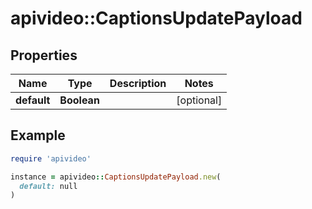 # apivideo::CaptionsUpdatePayload

## Properties

| Name | Type | Description | Notes |
| ---- | ---- | ----------- | ----- |
| **default** | **Boolean** |  | [optional] |

## Example

```ruby
require 'apivideo'

instance = apivideo::CaptionsUpdatePayload.new(
  default: null
)
```

